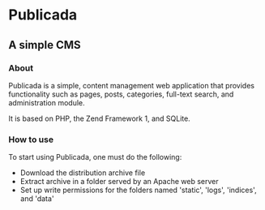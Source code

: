 Publicada
=========

A simple CMS
------------

### About

Publicada is a simple, content management web application that provides functionality such as pages, posts, categories, full-text search, and administration module.

It is based on PHP, the Zend Framework 1, and SQLite.

### How to use

To start using Publicada, one must do the following:

- Download the distribution archive file
- Extract archive in a folder served by an Apache web server
- Set up write permissions for the folders named 'static', 'logs', 'indices', and 'data'